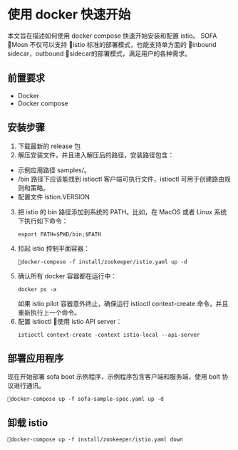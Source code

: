 # 使用 docker 快速开始

本文旨在描述如何使用 docker compose 快速开始安装和配置 istio。
SOFA Mosn 不仅可以支持 istio 标准的部署模式，也能支持单方面的 inbound sidecar，outbound sidecar的部署模式，满足用户的各种需求。

## 前置要求

- Docker
- Docker compose

## 安装步骤

1. 下载最新的 release 包
2. 解压安装文件，并且进入解压后的路径，安装路径包含：
- 示例应用路径 samples/。
- /bin 路径下应该能找到 istioctl 客户端可执行文件，istioctl 可用于创建路由规则和策略。
- 配置文件 istion.VERSION
3. 把 istio 的 bin 路径添加到系统的 PATH。比如，在 MacOS 或者 Linux 系统下执行如下命令：
    ```SHELL
    export PATH=$PWD/bin;$PATH
    ```
4. 拉起 istio 控制平面容器：
    ```SHELL
    docker-compose -f install/zookeeper/istio.yaml up -d
    ```
5. 确认所有 docker 容器都在运行中：
    ```SHELL
    docker ps -a
    ```
    如果 istio pilot 容器意外终止，确保运行 istioctl context-create 命令，并且重新执行上一个命令。
6. 配置 istioctl 使用 istio API server：
    ```SHELL
    istioctl context-create -context istio-local --api-server
    ```
## 部署应用程序

现在开始部署 sofa boot 示例程序，示例程序包含客户端和服务端，使用 bolt 协议进行通讯。

```SHELL
docker-compose up -f sofa-sample-spec.yaml up -d
```

## 卸载 istio

```
docker-compose up -f install/zookeeper/istio.yaml down
```
